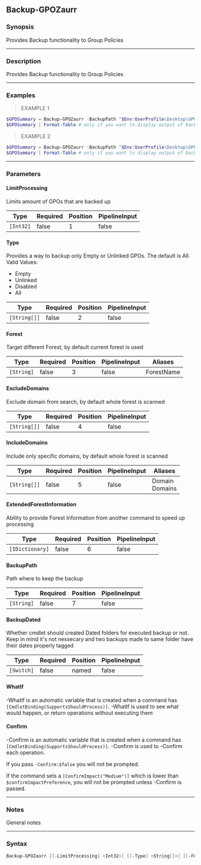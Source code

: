Backup-GPOZaurr
---------------

### Synopsis
Provides Backup functionality to Group Policies

---

### Description

Provides Backup functionality to Group Policies

---

### Examples
> EXAMPLE 1

```PowerShell
$GPOSummary = Backup-GPOZaurr -BackupPath "$Env:UserProfile\Desktop\GPO" -Verbose -Type All
$GPOSummary | Format-Table # only if you want to display output of backup
```
> EXAMPLE 2

```PowerShell
$GPOSummary = Backup-GPOZaurr -BackupPath "$Env:UserProfile\Desktop\GPO" -Verbose -Type All -BackupDated
$GPOSummary | Format-Table # only if you want to display output of backup
```

---

### Parameters
#### **LimitProcessing**
Limits amount of GPOs that are backed up

|Type     |Required|Position|PipelineInput|
|---------|--------|--------|-------------|
|`[Int32]`|false   |1       |false        |

#### **Type**
Provides a way to backup only Empty or Unlinked GPOs. The default is All.
Valid Values:

* Empty
* Unlinked
* Disabled
* All

|Type        |Required|Position|PipelineInput|
|------------|--------|--------|-------------|
|`[String[]]`|false   |2       |false        |

#### **Forest**
Target different Forest, by default current forest is used

|Type      |Required|Position|PipelineInput|Aliases   |
|----------|--------|--------|-------------|----------|
|`[String]`|false   |3       |false        |ForestName|

#### **ExcludeDomains**
Exclude domain from search, by default whole forest is scanned

|Type        |Required|Position|PipelineInput|
|------------|--------|--------|-------------|
|`[String[]]`|false   |4       |false        |

#### **IncludeDomains**
Include only specific domains, by default whole forest is scanned

|Type        |Required|Position|PipelineInput|Aliases           |
|------------|--------|--------|-------------|------------------|
|`[String[]]`|false   |5       |false        |Domain<br/>Domains|

#### **ExtendedForestInformation**
Ability to provide Forest Information from another command to speed up processing

|Type           |Required|Position|PipelineInput|
|---------------|--------|--------|-------------|
|`[IDictionary]`|false   |6       |false        |

#### **BackupPath**
Path where to keep the backup

|Type      |Required|Position|PipelineInput|
|----------|--------|--------|-------------|
|`[String]`|false   |7       |false        |

#### **BackupDated**
Whether cmdlet should created Dated folders for executed backup or not. Keep in mind it's not nessecary and two backups made to same folder have their dates properly tagged

|Type      |Required|Position|PipelineInput|
|----------|--------|--------|-------------|
|`[Switch]`|false   |named   |false        |

#### **WhatIf**
-WhatIf is an automatic variable that is created when a command has ```[CmdletBinding(SupportsShouldProcess)]```.
-WhatIf is used to see what would happen, or return operations without executing them
#### **Confirm**
-Confirm is an automatic variable that is created when a command has ```[CmdletBinding(SupportsShouldProcess)]```.
-Confirm is used to -Confirm each operation.

If you pass ```-Confirm:$false``` you will not be prompted.

If the command sets a ```[ConfirmImpact("Medium")]``` which is lower than ```$confirmImpactPreference```, you will not be prompted unless -Confirm is passed.

---

### Notes
General notes

---

### Syntax
```PowerShell
Backup-GPOZaurr [[-LimitProcessing] <Int32>] [[-Type] <String[]>] [[-Forest] <String>] [[-ExcludeDomains] <String[]>] [[-IncludeDomains] <String[]>] [[-ExtendedForestInformation] <IDictionary>] [[-BackupPath] <String>] [-BackupDated] [-WhatIf] [-Confirm] [<CommonParameters>]
```
